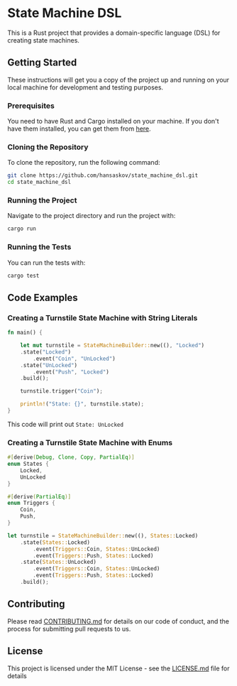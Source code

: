 # State Machine DSL

This is a Rust project that provides a domain-specific language (DSL) for creating state machines.

## Getting Started

These instructions will get you a copy of the project up and running on your local machine for development and testing purposes.

### Prerequisites

You need to have Rust and Cargo installed on your machine. If you don't have them installed, you can get them from [here](https://www.rust-lang.org/tools/install).

### Cloning the Repository

To clone the repository, run the following command:

```sh
git clone https://github.com/hansaskov/state_machine_dsl.git
cd state_machine_dsl
```

### Running the Project

Navigate to the project directory and run the project with:

```sh
cargo run
```

### Running the Tests

You can run the tests with:

```sh
cargo test
```

## Code Examples

### Creating a Turnstile State Machine with String Literals

```rs
fn main() {

    let mut turnstile = StateMachineBuilder::new((), "Locked")
    .state("Locked")
        .event("Coin", "UnLocked")
    .state("UnLocked")
        .event("Push", "Locked")
    .build();

    turnstile.trigger("Coin");

    println!("State: {}", turnstile.state);
}
```

This code will print out `State: UnLocked`

### Creating a Turnstile State Machine with Enums

```rs
#[derive(Debug, Clone, Copy, PartialEq)]
enum States {
    Locked,
    UnLocked
}

#[derive(PartialEq)]
enum Triggers {
    Coin,
    Push,
}

let turnstile = StateMachineBuilder::new((), States::Locked)
    .state(States::Locked)
        .event(Triggers::Coin, States::UnLocked)
        .event(Triggers::Push, States::Locked)
    .state(States::UnLocked)
        .event(Triggers::Coin, States::UnLocked)
        .event(Triggers::Push, States::Locked)
    .build();
```

## Contributing

Please read [CONTRIBUTING.md](CONTRIBUTING.md) for details on our code of conduct, and the process for submitting pull requests to us.

## License

This project is licensed under the MIT License - see the [LICENSE.md](LICENSE.md) file for details
